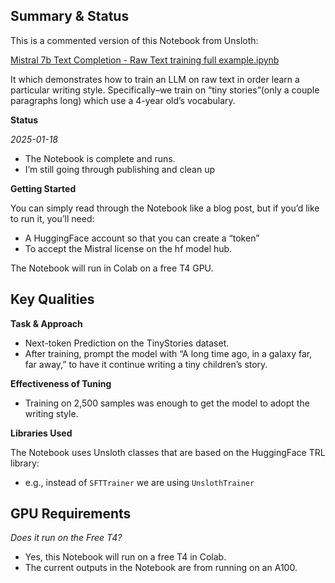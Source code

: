 ## Summary & Status

This is a commented version of this Notebook from Unsloth:

[Mistral 7b Text Completion - Raw Text training full example.ipynb](https://colab.research.google.com/drive/1ef-tab5bhkvWmBOObepl1WgJvfvSzn5Q?usp=sharing)

It which demonstrates how to train an LLM on raw text in order learn a particular writing style. Specifically–we train on “tiny stories”(only a couple paragraphs long) which use a 4-year old’s vocabulary.


**Status**

_2025-01-18_

- The Notebook is complete and runs. 
- I’m still going through publishing and clean up

**Getting Started**

You can simply read through the Notebook like a blog post, but if you’d like to run it, you’ll need:

* A HuggingFace account so that you can create a “token”
* To accept the Mistral license on the hf model hub.

The Notebook will run in Colab on a free T4 GPU.

## Key Qualities

**Task & Approach**

* Next-token Prediction on the TinyStories dataset. 
* After training, prompt the model with “A long time ago, in a galaxy far, far away,” to have it continue writing a tiny children’s story.

**Effectiveness of Tuning**

* Training on 2,500 samples was enough to get the model to adopt the writing style.

**Libraries Used**

The Notebook uses Unsloth classes that are based on the HuggingFace TRL library:

* e.g., instead of `SFTTrainer` we are using `UnslothTrainer`

## GPU Requirements

_Does it run on the Free T4?_

* Yes, this Notebook will run on a free T4 in Colab.
* The current outputs in the Notebook are from running on an A100.

